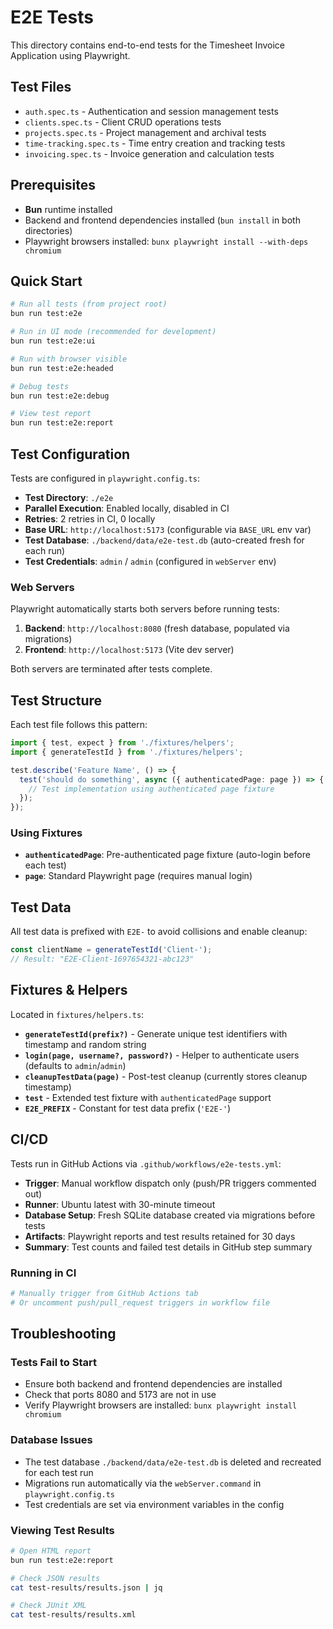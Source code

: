 # E2E Tests

This directory contains end-to-end tests for the Timesheet Invoice Application using Playwright.

## Test Files

- `auth.spec.ts` - Authentication and session management tests
- `clients.spec.ts` - Client CRUD operations tests
- `projects.spec.ts` - Project management and archival tests
- `time-tracking.spec.ts` - Time entry creation and tracking tests
- `invoicing.spec.ts` - Invoice generation and calculation tests

## Prerequisites

- **Bun** runtime installed
- Backend and frontend dependencies installed (`bun install` in both directories)
- Playwright browsers installed: `bunx playwright install --with-deps chromium`

## Quick Start

```bash
# Run all tests (from project root)
bun run test:e2e

# Run in UI mode (recommended for development)
bun run test:e2e:ui

# Run with browser visible
bun run test:e2e:headed

# Debug tests
bun run test:e2e:debug

# View test report
bun run test:e2e:report
```

## Test Configuration

Tests are configured in `playwright.config.ts`:

- **Test Directory**: `./e2e`
- **Parallel Execution**: Enabled locally, disabled in CI
- **Retries**: 2 retries in CI, 0 locally
- **Base URL**: `http://localhost:5173` (configurable via `BASE_URL` env var)
- **Test Database**: `./backend/data/e2e-test.db` (auto-created fresh for each run)
- **Test Credentials**: `admin` / `admin` (configured in `webServer` env)

### Web Servers

Playwright automatically starts both servers before running tests:

1. **Backend**: `http://localhost:8080` (fresh database, populated via migrations)
2. **Frontend**: `http://localhost:5173` (Vite dev server)

Both servers are terminated after tests complete.

## Test Structure

Each test file follows this pattern:

```typescript
import { test, expect } from './fixtures/helpers';
import { generateTestId } from './fixtures/helpers';

test.describe('Feature Name', () => {
  test('should do something', async ({ authenticatedPage: page }) => {
    // Test implementation using authenticated page fixture
  });
});
```

### Using Fixtures

- **`authenticatedPage`**: Pre-authenticated page fixture (auto-login before each test)
- **`page`**: Standard Playwright page (requires manual login)

## Test Data

All test data is prefixed with `E2E-` to avoid collisions and enable cleanup:

```typescript
const clientName = generateTestId('Client-');
// Result: "E2E-Client-1697654321-abc123"
```

## Fixtures & Helpers

Located in `fixtures/helpers.ts`:

- **`generateTestId(prefix?)`** - Generate unique test identifiers with timestamp and random string
- **`login(page, username?, password?)`** - Helper to authenticate users (defaults to `admin`/`admin`)
- **`cleanupTestData(page)`** - Post-test cleanup (currently stores cleanup timestamp)
- **`test`** - Extended test fixture with `authenticatedPage` support
- **`E2E_PREFIX`** - Constant for test data prefix (`'E2E-'`)

## CI/CD

Tests run in GitHub Actions via `.github/workflows/e2e-tests.yml`:

- **Trigger**: Manual workflow dispatch only (push/PR triggers commented out)
- **Runner**: Ubuntu latest with 30-minute timeout
- **Database Setup**: Fresh SQLite database created via migrations before tests
- **Artifacts**: Playwright reports and test results retained for 30 days
- **Summary**: Test counts and failed test details in GitHub step summary

### Running in CI

```bash
# Manually trigger from GitHub Actions tab
# Or uncomment push/pull_request triggers in workflow file
```

## Troubleshooting

### Tests Fail to Start

- Ensure both backend and frontend dependencies are installed
- Check that ports 8080 and 5173 are not in use
- Verify Playwright browsers are installed: `bunx playwright install chromium`

### Database Issues

- The test database `./backend/data/e2e-test.db` is deleted and recreated for each test run
- Migrations run automatically via the `webServer.command` in `playwright.config.ts`
- Test credentials are set via environment variables in the config

### Viewing Test Results

```bash
# Open HTML report
bun run test:e2e:report

# Check JSON results
cat test-results/results.json | jq

# Check JUnit XML
cat test-results/results.xml
```
